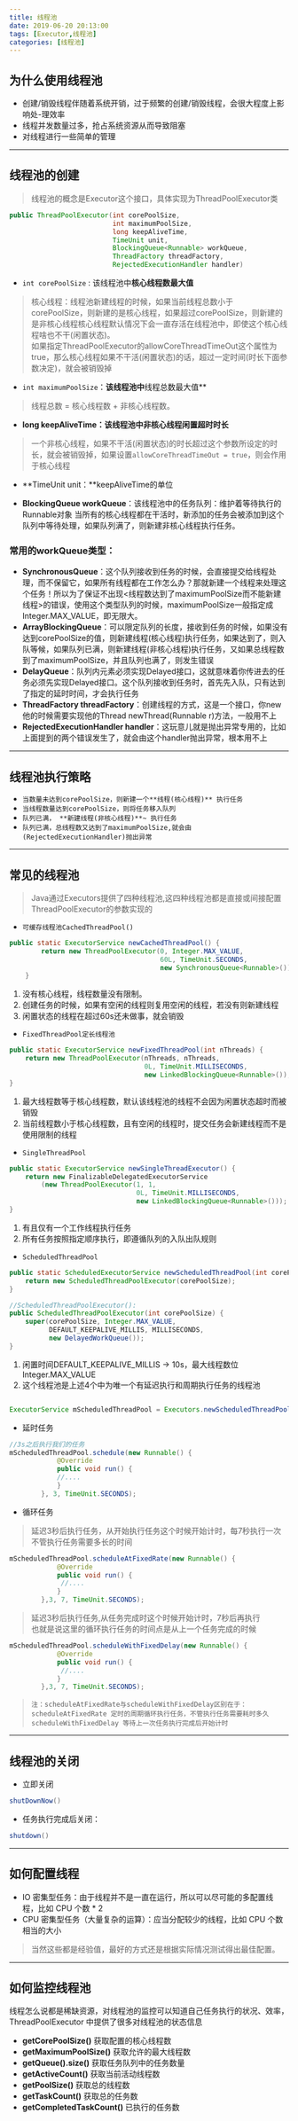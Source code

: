 ```yaml
---
title: 线程池
date: 2019-06-20 20:13:00
tags: [Executor,线程池]
categories: [线程池]
---
```

## 为什么使用线程池
- 创建/销毁线程伴随着系统开销，过于频繁的创建/销毁线程，会很大程度上影响处-理效率
- 线程并发数量过多，抢占系统资源从而导致阻塞
- 对线程进行一些简单的管理
- - - -
## 线程池的创建
> 线程池的概念是Executor这个接口，具体实现为ThreadPoolExecutor类  

```Java
public ThreadPoolExecutor(int corePoolSize,
                          int maximumPoolSize,
                          long keepAliveTime,
                          TimeUnit unit,
                          BlockingQueue<Runnable> workQueue,
                          ThreadFactory threadFactory,
                          RejectedExecutionHandler handler)
```
- `int corePoolSize` : 该线程池中**核心线程数最大值**

> 核心线程：线程池新建线程的时候，如果当前线程总数小于corePoolSize，则新建的是核心线程，如果超过corePoolSize，则新建的是非核心线程核心线程默认情况下会一直存活在线程池中，即使这个核心线程啥也不干(闲置状态)。  
如果指定ThreadPoolExecutor的allowCoreThreadTimeOut这个属性为true，那么核心线程如果不干活(闲置状态)的话，超过一定时间(时长下面参数决定)，就会被销毁掉

* `int maximumPoolSize`：**该线程池中**线程总数最大值**

> 线程总数 = 核心线程数 + 非核心线程数。  
* **long keepAliveTime：**该线程池中**非核心线程闲置超时时长**

> 一个非核心线程，如果不干活(闲置状态)的时长超过这个参数所设定的时长，就会被销毁掉，如果设置`allowCoreThreadTimeOut = true`，则会作用于核心线程  
* **TimeUnit unit：**keepAliveTime的单位
- **BlockingQueue workQueue**：该线程池中的任务队列：维护着等待执行的Runnable对象
当所有的核心线程都在干活时，新添加的任务会被添加到这个队列中等待处理，如果队列满了，则新建非核心线程执行任务。
### 常用的workQueue类型：
- **SynchronousQueue**：这个队列接收到任务的时候，会直接提交给线程处理，而不保留它，如果所有线程都在工作怎么办？那就新建一个线程来处理这个任务！所以为了保证不出现<线程数达到了maximumPoolSize而不能新建线程>的错误，使用这个类型队列的时候，maximumPoolSize一般指定成Integer.MAX_VALUE，即无限大。
- **ArrayBlockingQueue**：可以限定队列的长度，接收到任务的时候，如果没有达到corePoolSize的值，则新建线程(核心线程)执行任务，如果达到了，则入队等候，如果队列已满，则新建线程(非核心线程)执行任务，又如果总线程数到了maximumPoolSize，并且队列也满了，则发生错误
- **DelayQueue**：队列内元素必须实现Delayed接口，这就意味着你传进去的任务必须先实现Delayed接口。这个队列接收到任务时，首先先入队，只有达到了指定的延时时间，才会执行任务
- **ThreadFactory threadFactory**：创建线程的方式，这是一个接口，你new他的时候需要实现他的Thread newThread(Runnable r)方法，一般用不上
- **RejectedExecutionHandler handler**：这玩意儿就是抛出异常专用的，比如上面提到的两个错误发生了，就会由这个handler抛出异常，根本用不上
---
## 线程池执行策略
- `当数量未达到corePoolSize，则新建一个**线程(核心线程)** 执行任务`
- `当线程数量达到corePoolSize，则将任务移入队列`
- `队列已满， **新建线程(非核心线程)**~ 执行任务`
- `队列已满，总线程数又达到了maximumPoolSize,就会由(RejectedExecutionHandler)抛出异常`
---
## 常见的线程池
> Java通过Executors提供了四种线程池,这四种线程池都是直接或间接配置ThreadPoolExecutor的参数实现的  
- `可缓存线程池CachedThreadPool()`

```Java
public static ExecutorService newCachedThreadPool() {
        return new ThreadPoolExecutor(0, Integer.MAX_VALUE,
                                      60L, TimeUnit.SECONDS,
                                      new SynchronousQueue<Runnable>());
    }

```
1. 没有核心线程，线程数量没有限制。
2. 创建任务的时候，如果有空闲的线程则复用空闲的线程，若没有则新建线程
3. 闲置状态的线程在超过60s还未做事，就会销毁
- `FixedThreadPool定长线程池`

```Java
public static ExecutorService newFixedThreadPool(int nThreads) {
    return new ThreadPoolExecutor(nThreads, nThreads,
                                  0L, TimeUnit.MILLISECONDS,
                                  new LinkedBlockingQueue<Runnable>());
}
```
1. 最大线程数等于核心线程数，默认该线程池的线程不会因为闲置状态超时而被销毁
2. 当前线程数小于核心线程数，且有空闲的线程时，提交任务会新建线程而不是使用限制的线程
- `SingleThreadPool`

```Java
public static ExecutorService newSingleThreadExecutor() {
    return new FinalizableDelegatedExecutorService
        (new ThreadPoolExecutor(1, 1,
                                0L, TimeUnit.MILLISECONDS,
                                new LinkedBlockingQueue<Runnable>()));
}

```

1. 有且仅有一个工作线程执行任务
2. 所有任务按照指定顺序执行，即遵循队列的入队出队规则
-  `ScheduledThreadPool`

```Java
public static ScheduledExecutorService newScheduledThreadPool(int corePoolSize) {
    return new ScheduledThreadPoolExecutor(corePoolSize);
}

//ScheduledThreadPoolExecutor():
public ScheduledThreadPoolExecutor(int corePoolSize) {
    super(corePoolSize, Integer.MAX_VALUE,
          DEFAULT_KEEPALIVE_MILLIS, MILLISECONDS,
          new DelayedWorkQueue());
}
```
1. 闲置时间DEFAULT_KEEPALIVE_MILLIS -> 10s，最大线程数位Integer.MAX_VALUE
2. 这个线程池是上述4个中为唯一个有延迟执行和周期执行任务的线程池

```Java

ExecutorService mScheduledThreadPool = Executors.newScheduledThreadPool(int corePoolSize);
```
- 延时任务

```Java
//3s之后执行我们的任务
mScheduledThreadPool.schedule(new Runnable() {
            @Override
            public void run() {
            //....
            }
        }, 3, TimeUnit.SECONDS);

```
- 循环任务

> 延迟3秒后执行任务，从开始执行任务这个时候开始计时，每7秒执行一次不管执行任务需要多长的时间

```Java
mScheduledThreadPool.scheduleAtFixedRate(new Runnable() {
            @Override
            public void run() {
             //....
            }
        },3, 7, TimeUnit.SECONDS);

```
> 延迟3秒后执行任务,从任务完成时这个时候开始计时，7秒后再执行  
也就是说这里的循环执行任务的时间点是从上一个任务完成的时候

```java
mScheduledThreadPool.scheduleWithFixedDelay(new Runnable() {
            @Override
            public void run() {
             //....
            }
        },3, 7, TimeUnit.SECONDS);

```

> `注：scheduleAtFixedRate与scheduleWithFixedDelay区别在于：  
> scheduleAtFixedRate 定时的周期循环执行任务，不管执行任务需要耗时多久  
> scheduleWithFixedDelay 等待上一次任务执行完成后开始计时 `
---
## 线程池的关闭
- 立即关闭

```Java
shutDownNow()
```
- 任务执行完成后关闭：

```Java
shutdown()
```
- - - -
## 如何配置线程
- IO 密集型任务：由于线程并不是一直在运行，所以可以尽可能的多配置线程，比如 CPU 个数 * 2
- CPU 密集型任务（大量复杂的运算）：应当分配较少的线程，比如 CPU 个数相当的大小

> 当然这些都是经验值，最好的方式还是根据实际情况测试得出最佳配置。  
- - - -
## **如何监控线程池**
线程怎么说都是稀缺资源，对线程池的监控可以知道自己任务执行的状况、效率，ThreadPoolExecutor 中提供了很多对线程池的状态信息
- **getCorePoolSize()**  获取配置的核心线程数
- **getMaximumPoolSize()** 获取允许的最大线程数
- **getQueue().size()** 获取任务队列中的任务数量
- **getActiveCount()** 获取当前活动线程数
- **getPoolSize()** 获取总的线程数
- **getTaskCount()** 获取总的任务数
- **getCompletedTaskCount()** 已执行的任务数
